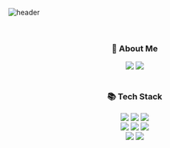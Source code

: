 ![header](https://capsule-render.vercel.app/api?type=rounded&color=5EA152&height=140&text=Soeun_Code&fontColor=c8c8c8&fontSize=60)

<br/>
<div align='center'>
  <h3>🌳 About Me</h3>
  <div>
    <img src="https://img.shields.io/badge/velog-20C997?style=flat-square&logo=velog&logoColor=white"/>
    <img src="https://img.shields.io/badge/gmail-EA4335?style=flat-square&logo=gmail&logoColor=white"/>
  </div>
  <br/>
  <h3>📚 Tech Stack</h3>
  <div>
    <img src="https://img.shields.io/badge/html5-E34F26?style=flat-square&logo=html5&logoColor=white"> 
    <img src="https://img.shields.io/badge/css-1572B6?style=flat-square&logo=css3&logoColor=white"> 
    <img src="https://img.shields.io/badge/JavaScript-F7DF1E?style=flat-square&logo=javascript&logoColor=black">
    <br/>
    <img src="https://img.shields.io/badge/TypeScript-3178C6?style=flat-square&logo=typescript&logoColor=white">
    <img src="https://img.shields.io/badge/react-61DAFB?style=flat-square&logo=react&logoColor=white">
    <img src="https://img.shields.io/badge/next.js-000000?style=flat-square&logo=next.js&logoColor=white">
    <br/>
    <img src="https://img.shields.io/badge/github-181717?style=flat-square&logo=github&logoColor=white">
    <img src="https://img.shields.io/badge/git-F05032?style=flat-square&logo=git&logoColor=white">
  </div>
</div>


  


  
